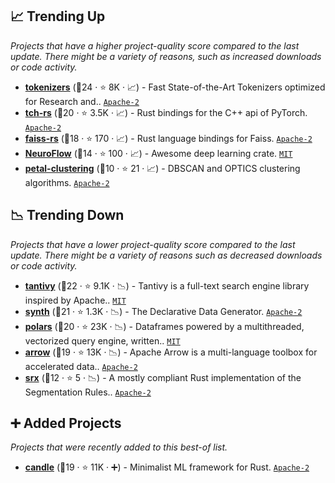 ## 📈 Trending Up

_Projects that have a higher project-quality score compared to the last update. There might be a variety of reasons, such as increased downloads or code activity._

- <b><a href="https://github.com/huggingface/tokenizers">tokenizers</a></b> (🥇24 ·  ⭐ 8K · 📈) - Fast State-of-the-Art Tokenizers optimized for Research and.. <code><a href="http://bit.ly/3nYMfla">Apache-2</a></code>
- <b><a href="https://github.com/LaurentMazare/tch-rs">tch-rs</a></b> (🥇20 ·  ⭐ 3.5K · 📈) - Rust bindings for the C++ api of PyTorch. <code><a href="http://bit.ly/3nYMfla">Apache-2</a></code> <code><img src="🎁" style="display:inline;" width="13" height="13"></code>
- <b><a href="https://github.com/Enet4/faiss-rs">faiss-rs</a></b> (🥈18 ·  ⭐ 170 · 📈) - Rust language bindings for Faiss. <code><a href="http://bit.ly/3nYMfla">Apache-2</a></code> <code><img src="🎁" style="display:inline;" width="13" height="13"></code>
- <b><a href="https://github.com/MikhailKravets/NeuroFlow">NeuroFlow</a></b> (🥈14 ·  ⭐ 100 · 📈) - Awesome deep learning crate. <code><a href="http://bit.ly/34MBwT8">MIT</a></code>
- <b><a href="https://github.com/petabi/petal-clustering">petal-clustering</a></b> (🥉10 ·  ⭐ 21 · 📈) - DBSCAN and OPTICS clustering algorithms. <code><a href="http://bit.ly/3nYMfla">Apache-2</a></code>

## 📉 Trending Down

_Projects that have a lower project-quality score compared to the last update. There might be a variety of reasons such as decreased downloads or code activity._

- <b><a href="https://github.com/quickwit-oss/tantivy">tantivy</a></b> (🥈22 ·  ⭐ 9.1K · 📉) - Tantivy is a full-text search engine library inspired by Apache.. <code><a href="http://bit.ly/34MBwT8">MIT</a></code>
- <b><a href="https://github.com/shuttle-hq/synth">synth</a></b> (🥈21 ·  ⭐ 1.3K · 📉) - The Declarative Data Generator. <code><a href="http://bit.ly/3nYMfla">Apache-2</a></code>
- <b><a href="https://github.com/pola-rs/polars">polars</a></b> (🥈20 ·  ⭐ 23K · 📉) - Dataframes powered by a multithreaded, vectorized query engine, written.. <code><a href="http://bit.ly/34MBwT8">MIT</a></code>
- <b><a href="https://github.com/apache/arrow">arrow</a></b> (🥉19 ·  ⭐ 13K · 📉) - Apache Arrow is a multi-language toolbox for accelerated data.. <code><a href="http://bit.ly/3nYMfla">Apache-2</a></code>
- <b><a href="https://github.com/bminixhofer/srx">srx</a></b> (🥈12 ·  ⭐ 5 · 📉) - A mostly compliant Rust implementation of the Segmentation Rules.. <code><a href="http://bit.ly/3nYMfla">Apache-2</a></code>

## ➕ Added Projects

_Projects that were recently added to this best-of list._

- <b><a href="https://github.com/huggingface/candle">candle</a></b> (🥈19 ·  ⭐ 11K · ➕) - Minimalist ML framework for Rust. <code><a href="http://bit.ly/3nYMfla">Apache-2</a></code>

